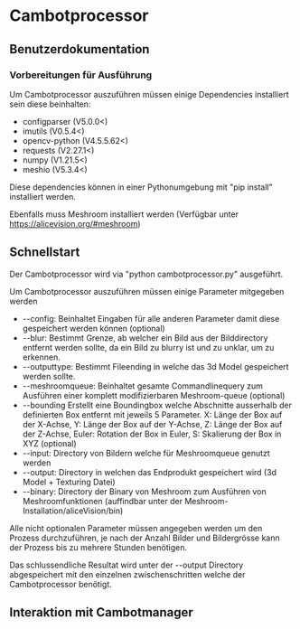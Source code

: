 # Cambotprocessor

## Benutzerdokumentation

### Vorbereitungen für Ausführung

Um Cambotprocessor auszuführen müssen einige Dependencies installiert sein diese beinhalten:
- configparser (V5.0.0<)
- imutils (V0.5.4<)
- opencv-python (V4.5.5.62<)
- requests (V2.27.1<)
- numpy (V1.21.5<)
- meshio (V5.3.4<)

Diese dependencies können in einer Pythonumgebung mit "pip install" installiert werden.

Ebenfalls muss Meshroom installiert werden (Verfügbar unter https://alicevision.org/#meshroom) 

## Schnellstart

Der Cambotprocessor wird via "python cambotprocessor.py" ausgeführt.

Um Cambotprocessor auszuführen müssen einige Parameter mitgegeben werden

- --config: Beinhaltet Eingaben für alle anderen Parameter damit diese gespeichert werden können (optional)
- --blur: Bestimmt Grenze, ab welcher ein Bild aus der Bilddirectory entfernt werden sollte, da ein Bild zu blurry ist und zu unklar, um zu erkennen.
- --outputtype: Bestimmt Fileending in welche das 3d Model gespeichert werden sollte.
- --meshroomqueue: Beinhaltet gesamte Commandlinequery zum Ausführen einer komplett modifizierbaren Meshroom-queue (optional)
- --bounding Erstellt eine Boundingbox welche Abschnitte ausserhalb der definierten Box entfernt mit jeweils 5 Parameter. X: Länge der Box auf der X-Achse, Y: Länge der Box auf der Y-Achse, Z: Länge der Box auf der Z-Achse, Euler: Rotation der Box in Euler, S: Skalierung der Box in XYZ (optional)
- --input: Directory von Bildern welche für Meshroomqueue genutzt werden
- --output: Directory in welchen das Endprodukt gespeichert wird (3d Model + Texturing Datei)
- --binary: Directory der Binary von Meshroom zum Ausführen von Meshroomfunktionen (auffindbar unter der Meshroom-Installation/aliceVision/bin)

Alle nicht optionalen Parameter müssen angegeben werden um den Prozess durchzuführen, je nach der Anzahl Bilder und Bildergrösse kann der Prozess bis zu mehrere Stunden benötigen.

Das schlussendliche Resultat wird unter der --output Directory abgespeichert mit den einzelnen zwischenschritten welche der Cambotprocessor benötigt.

## Interaktion mit Cambotmanager


